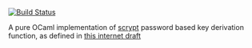 [![Build Status](https://travis-ci.org/abeaumont/ocaml-scrypt-kdf.svg?branch=master)](https://travis-ci.org/abeaumont/ocaml-scrypt-kdf)

A pure OCaml implementation of [scrypt](https://en.wikipedia.org/wiki/Scrypt) password based key derivation function, as defined in [this internet draft](https://tools.ietf.org/html/draft-josefsson-scrypt-kdf-04)